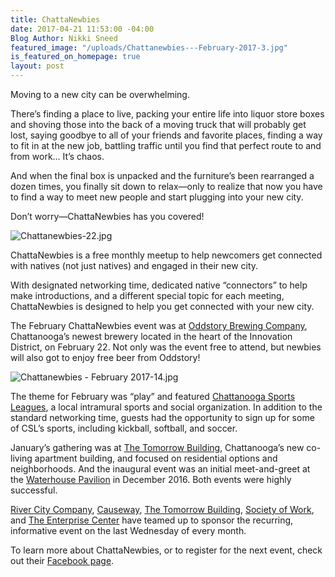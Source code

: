 ```yaml
---
title: ChattaNewbies
date: 2017-04-21 11:53:00 -04:00
Blog Author: Nikki Sneed
featured_image: "/uploads/Chattanewbies---February-2017-3.jpg"
is_featured_on_homepage: true
layout: post
---
```


Moving to a new city can be overwhelming. 

There’s finding a place to live, packing your entire life into liquor store boxes and shoving those into the back of a moving truck that will probably get lost, saying goodbye to all of your friends and favorite places, finding a way to fit in at the new job, battling traffic until you find that perfect route to and from work… It’s chaos. 

And when the final box is unpacked and the furniture’s been rearranged a dozen times, you finally sit down to relax—only to realize that now you have to find a way to meet new people and start plugging into your new city. 

Don’t worry—ChattaNewbies has you covered!

![Chattanewbies-22.jpg](/uploads/Chattanewbies-22.jpg)

ChattaNewbies is a free monthly meetup to help newcomers get connected with natives (not just natives) and engaged in their new city. 

With designated networking time, dedicated native “connectors” to help make introductions, and a different special topic for each meeting, ChattaNewbies is designed to help you get connected with your new city. 

The February ChattaNewbies event was at [Oddstory Brewing Company](http://oddstorybrewing.co/), Chattanooga’s newest brewery located in the heart of the Innovation District, on February 22. Not only was the event free to attend, but newbies will also got to enjoy free beer from Oddstory!

![Chattanewbies - February 2017-14.jpg](/uploads/Chattanewbies---February-2017-14.jpg)

The theme for February was “play” and featured [Chattanooga Sports Leagues](https://www.playcsl.com/), a local intramural sports and social organization. In addition to the standard networking time, guests had the opportunity to sign up for some of CSL’s sports, including kickball, softball, and soccer. 

January’s gathering was at [The Tomorrow Building](http://www.tomorrowbuilding.com/), Chattanooga’s new co-living apartment building, and focused on residential options and neighborhoods. And the inaugural event was an initial meet-and-greet at the [Waterhouse Pavilion](http://www.waterhousepavilion.com/new/miller-plaza) in December 2016. Both events were highly successful. 

[River City Company](http://www.rivercitycompany.com/), [Causeway](http://www.causeway.org/), [The Tomorrow Building](http://www.tomorrowbuilding.com/), [Society of Work](http://societyofwork.com/), and [The Enterprise Center](http://www.theenterprisectr.org/) have teamed up to sponsor the recurring, informative event on the last Wednesday of every month. 

To learn more about ChattaNewbies, or to register for the next event, check out their [Facebook page](https://www.facebook.com/events/255617934861300/).